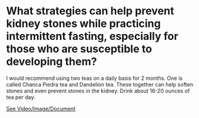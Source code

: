 # What strategies can help prevent kidney stones while practicing intermittent fasting, especially for those who are susceptible to developing them?

I would recommend using two teas on a daily basis for 2 months. One is called Chanca Piedra tea and Dandelion tea. These together can help soften stones and even prevent stones in the kidney. Drink about 16-20 ounces of tea per day.

 [See Video/Image/Document](https://hls-player.drberg.com/asset?path=migrated-assets/how-to-prevent-kidney-stones-on-intermittent-fasting-if-you-are-susceptible-drberg)